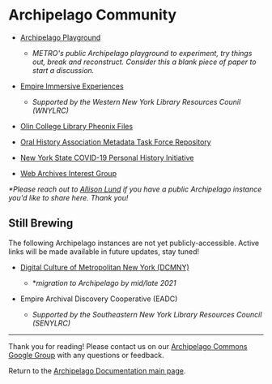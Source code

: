 # Archipelago Community

- [Archipelago Playground](http://play.archipelago.nyc)
    - _METRO's public Archipelago playground to experiment, try things out, break and reconstruct. Consider this a blank piece of paper to start a discussion._

- [Empire Immersive Experiences](https://esie.space)
    - _Supported by the Western New York Library Resources Counil (WNYLRC)_

- [Olin College Library Pheonix Files](https://phoenixfiles.olin.edu)

- [Oral History Association Metadata Task Force Repository](http://oha.archipelago.nyc)

- [New York State COVID-19 Personal History Initiative](https://www.nyspersonalhistory.com)

- [Web Archives Interest Group](https://webarchive.archipelago.nyc)

_*Please reach out to [Allison Lund](https://github.com/alliomeria) if you have a public Archipelago instance you'd like to share here. Thank you!_

## Still Brewing

The following Archipelago instances are not yet publicly-accessible. Active links will be made available in future updates, stay tuned!

- [Digital Culture of Metropolitan New York (DCMNY)](http://dcmny.org)
  - *_migration to Archipelago by mid/late 2021_

- Empire Archival Discovery Cooperative (EADC)
   - _Supported by the Southeastern New York Library Resources Council (SENYLRC)_

---

Thank you for reading! Please contact us on our [Archipelago Commons Google Group](https://groups.google.com/forum/#!forum/archipelago-commons) with any questions or feedback.

Return to the [Archipelago Documentation main page](../README.md).
